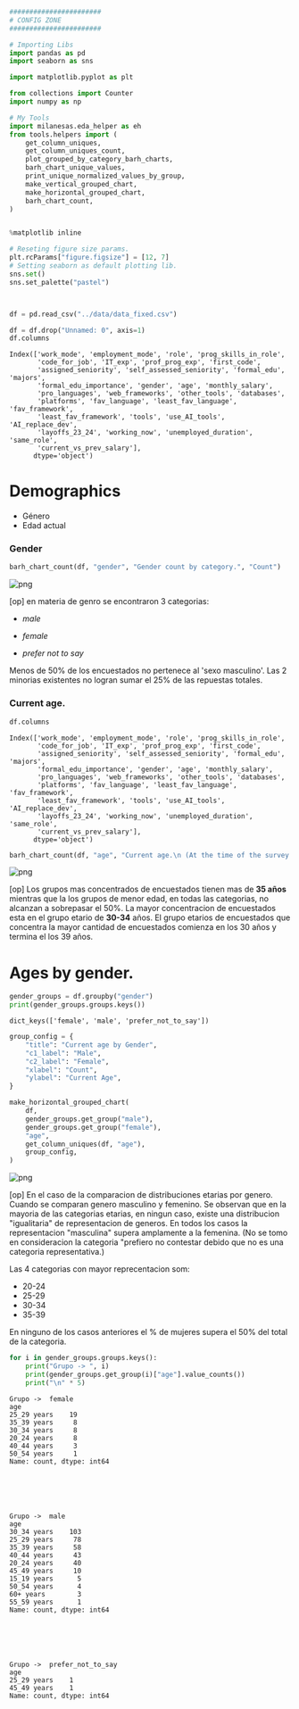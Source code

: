 ```python
#######################
# CONFIG ZONE
#######################

# Importing Libs
import pandas as pd
import seaborn as sns

import matplotlib.pyplot as plt

from collections import Counter
import numpy as np

# My Tools
import milanesas.eda_helper as eh
from tools.helpers import (
    get_column_uniques,
    get_column_uniques_count,
    plot_grouped_by_category_barh_charts,
    barh_chart_unique_values,
    print_unique_normalized_values_by_group,
    make_vertical_grouped_chart,
    make_horizontal_grouped_chart,
    barh_chart_count,
)


%matplotlib inline

# Reseting figure size params.
plt.rcParams["figure.figsize"] = [12, 7]
# Setting seaborn as default plotting lib.
sns.set()
sns.set_palette("pastel")
```


```python

```


```python

```


```python
df = pd.read_csv("../data/data_fixed.csv")
```


```python
df = df.drop("Unnamed: 0", axis=1)
df.columns
```




    Index(['work_mode', 'employment_mode', 'role', 'prog_skills_in_role',
           'code_for_job', 'IT_exp', 'prof_prog_exp', 'first_code',
           'assigned_seniority', 'self_assessed_seniority', 'formal_edu', 'majors',
           'formal_edu_importance', 'gender', 'age', 'monthly_salary',
           'pro_languages', 'web_frameworks', 'other_tools', 'databases',
           'platforms', 'fav_language', 'least_fav_language', 'fav_framework',
           'least_fav_framework', 'tools', 'use_AI_tools', 'AI_replace_dev',
           'layoffs_23_24', 'working_now', 'unemployed_duration', 'same_role',
           'current_vs_prev_salary'],
          dtype='object')



# **Demographics**
   - Género
   - Edad actual


### Gender


```python
barh_chart_count(df, "gender", "Gender count by category.", "Count")
```


    
![png](output_7_0.png)
    


[op] en materia de genro se encontraron 3 categorias:

+ *male* 

+ *female*

+ *prefer not to say*

Menos de 50% de los encuestados no pertenece al 'sexo masculino'. Las 2 minorias existentes no logran sumar el 25% de las repuestas totales.

### Current age.


```python
df.columns
```




    Index(['work_mode', 'employment_mode', 'role', 'prog_skills_in_role',
           'code_for_job', 'IT_exp', 'prof_prog_exp', 'first_code',
           'assigned_seniority', 'self_assessed_seniority', 'formal_edu', 'majors',
           'formal_edu_importance', 'gender', 'age', 'monthly_salary',
           'pro_languages', 'web_frameworks', 'other_tools', 'databases',
           'platforms', 'fav_language', 'least_fav_language', 'fav_framework',
           'least_fav_framework', 'tools', 'use_AI_tools', 'AI_replace_dev',
           'layoffs_23_24', 'working_now', 'unemployed_duration', 'same_role',
           'current_vs_prev_salary'],
          dtype='object')




```python
barh_chart_count(df, "age", "Current age.\n (At the time of the survey.)", "age")
```


    
![png](output_11_0.png)
    


[op] Los grupos mas concentrados de encuestados tienen mas de **35 años** mientras que la los grupos de menor edad, en todas las categorias, no alcanzan a sobrepasar el 50%. 
La mayor concentracion de encuestados esta en el grupo etario de **30-34** años. El grupo etarios de encuestados que concentra la mayor cantidad de encuestados comienza en los 30 años y termina el los 39 años.

# Ages by gender.


```python
gender_groups = df.groupby("gender")
print(gender_groups.groups.keys())
```

    dict_keys(['female', 'male', 'prefer_not_to_say'])



```python
group_config = {
    "title": "Current age by Gender",
    "c1_label": "Male",
    "c2_label": "Female",
    "xlabel": "Count",
    "ylabel": "Current Age",
}
```


```python
make_horizontal_grouped_chart(
    df,
    gender_groups.get_group("male"),
    gender_groups.get_group("female"),
    "age",
    get_column_uniques(df, "age"),
    group_config,
)
```


    
![png](output_16_0.png)
    


[op] En el caso de la comparacion de distribuciones etarias por genero. Cuando se comparan genero masculino y femenino. Se observan que en la mayoria de las categorias etarias, en ningun caso, existe una distribucion "igualitaria" de representacion de generos. En todos los casos la representacion "masculina" supera amplamente a la femenina. (No se tomo en consideracion la categoria "prefiero no contestar debido que no es una categoria representativa.)

Las 4 categorias con mayor reprecentacion som:

* 20-24
* 25-29
* 30-34
* 35-39

En ninguno de los casos anteriores el % de mujeres supera el 50% del total de la categoria.


```python
for i in gender_groups.groups.keys():
    print("Grupo -> ", i)
    print(gender_groups.get_group(i)["age"].value_counts())
    print("\n" * 5)
```

    Grupo ->  female
    age
    25_29 years    19
    35_39 years     8
    30_34 years     8
    20_24 years     8
    40_44 years     3
    50_54 years     1
    Name: count, dtype: int64
    
    
    
    
    
    
    Grupo ->  male
    age
    30_34 years    103
    25_29 years     78
    35_39 years     58
    40_44 years     43
    20_24 years     40
    45_49 years     10
    15_19 years      5
    50_54 years      4
    60+ years        3
    55_59 years      1
    Name: count, dtype: int64
    
    
    
    
    
    
    Grupo ->  prefer_not_to_say
    age
    25_29 years    1
    45_49 years    1
    Name: count, dtype: int64
    
    
    
    
    
    



```python

```


```python

```


```python

```


```python

```
